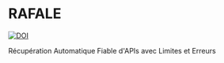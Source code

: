 # RAFALE

[![DOI](https://zenodo.org/badge/1013612593.svg)](https://doi.org/10.5281/zenodo.15834697)

Récupération Automatique Fiable d'APIs avec Limites et Erreurs

